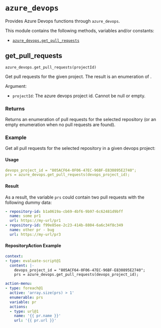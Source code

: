 # `azure_devops`

Provides Azure Devops functions through `azure_devops`.

This module contains the following methods, variables and/or constants:

- [`azure_devops.get_pull_requests`](#azure-devops-get-pull-requests)

## get_pull_requests

`azure_devops.get_pull_requests(projectId)`

Get pull requests for the given project. The result is an enumeration of .

Argument:

- `projectId`: The azure devops project id. Cannot be null or empty.

### Returns

Returns an enumeration of pull requests for the selected repository (or an empty enumeration when no pull requests are found).

### Example

Get all pull requests for the selected repository in a given devops project:

#### Usage

```yaml
devops_project_id = "805ACF64-0F06-47EC-96BF-E830895E2740";
prs = azure_devops.get_pull_requests(devops_project_id);
```

#### Result

As a result, the variable `prs` could contain two pull requests with the following dummy data:

```yaml
- repository-id: b1a0619a-cb69-4bf6-9b97-6c62481d9bff
  name: some pr1
  url: https://my-url/pr1
- repository-id: f99e85ee-2c23-414b-8804-6a6c34f8c349
  name: other pr - bug
  url: https://my-url/pr3
```

#### RepositoryAction Example

```yaml
context:
- type: evaluate-script@1
  content: |-
    devops_project_id = "805ACF64-0F06-47EC-96BF-E830895E2740";
    prs = azure_devops.get_pull_requests(devops_project_id);

action-menu:
- type: foreach@1
  active: 'array.size(prs) > 1'
  enumerable: prs
  variable: pr
  actions:
  - type: url@1
    name: '{{ pr.name }}'
    url: '{{ pr.url }}'
```
